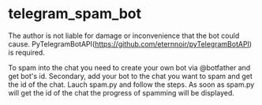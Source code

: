 # telegram_spam_bot
The author is not liable for damage or inconvenience that the bot could cause.
PyTelegramBotAPI(https://github.com/eternnoir/pyTelegramBotAPI) is required.

To spam into the chat you need to create your own bot via @botfather and get bot's id. 
Secondary, add your bot to the chat you want to spam and get the id of the chat.
Lauch spam.py and follow the steps.
As soon as spam.py will get the id of the chat the progress of spamming will be displayed.
